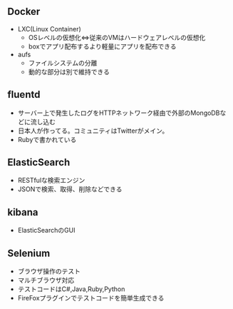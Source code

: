 ## Docker
- LXC(Linux Container)
    - OSレベルの仮想化<=>従来のVMはハードウェアレベルの仮想化
    - boxでアプリ配布するより軽量にアプリを配布できる
- aufs
    - ファイルシステムの分離
    - 動的な部分は別で維持できる
## fluentd
- サーバー上で発生したログをHTTPネットワーク経由で外部のMongoDBなどに流し込む
- 日本人が作ってる。コミュニティはTwitterがメイン。
- Rubyで書かれている
## ElasticSearch
- RESTfulな検索エンジン
- JSONで検索、取得、削除などできる
## kibana
- ElasticSearchのGUI
## Selenium
- ブラウザ操作のテスト
- マルチブラウザ対応
- テストコードはC#,Java,Ruby,Python
- FireFoxプラグインでテストコードを簡単生成できる

